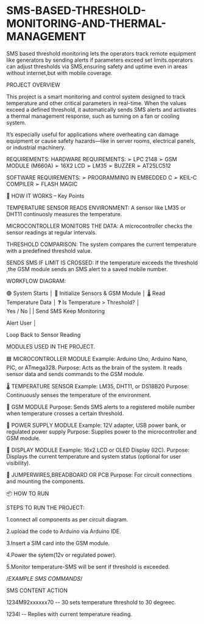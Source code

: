 # SMS-BASED-THRESHOLD-MONITORING-AND-THERMAL-MANAGEMENT
SMS based threshold monitoring lets the operators track remote equipment like generators by sending alerts if parameters exceed set limits.operators can adjust thresholds via SMS,ensuring safety and uptime even in areas without internet,but with mobile coverage.

PROJECT OVERVIEW

This project is a smart monitoring and control system designed to track temperature and other critical parameters in real-time. When the values exceed a defined threshold, it automatically sends SMS alerts and activates a thermal management response, such as turning on a fan or cooling system.

It’s especially useful for applications where overheating can damage equipment or cause safety hazards—like in server rooms, electrical panels, or industrial machinery.

REQUIREMENTS:
HARDWARE REQUIREMENTS:
➢ LPC 2148
➢ GSM MODULE (M660A)
➢ 16X2 LCD
➢ LM35
➢ BUZZER
➢ AT25LC512

SOFTWARE REQUIREMENTS:
➢ PROGRAMMING IN EMBEDDED C
➢ KEIL-C COMPILER
➢ FLASH MAGIC

🔄 HOW IT WORKS – Key Points

TEMPERATURE SENSOR READS ENVIRONMENT:
A sensor like LM35 or DHT11 continuosly measures the temperature.

MICROCONTROLLER MONITORS THE DATA:
A microcontroller checks the sensor readings at regular intervals.

THRESHOLD COMPARISON:
The system compares the current temperature with a predefined threshold value.

SENDS SMS IF LIMIT IS CROSSED:
If the temperature exceeds the threshold ,the GSM module sends an SMS alert to a saved mobile number.

WORKFLOW DIAGRAM:

🟢 System Starts
      │
🔧 Initialize Sensors & GSM Module
      │
🌡️ Read Temperature Data
      │
❓ Is Temperature > Threshold?
      │    
    Yes    /   No
    |           |
Send SMS    Keep Monitoring

Alert User 
     │
     
Loop Back to Sensor Reading

MODULES USED IN THE PROJECT.

   🟦 MICROCONTROLLER MODULE
        Example: Arduino Uno, Arduino Nano, PIC, or ATmega328.
        Purpose: Acts as the brain of the system. It reads sensor data and sends commands to the GSM module.
        
 🌡️ TEMPERATURE SENSOR
        Example: LM35, DHT11, or DS18B20
        Purpose: Continuously senses the temperature of the environment.
        
📶 GSM MODULE
        Purpose: Sends SMS alerts to a registered mobile number when temperature crosses a certain threshold.
        
🔋 POWER SUPPLY MODULE
        Example: 12V adapter, USB power bank, or regulated power supply
        Purpose: Supplies power to the microcontroller and GSM module.
        
 🧪 DISPLAY MODULE
        Example: 16x2 LCD or OLED Display (I2C).
        Purpose: Displays the current temperature and system status (optional for user visibility).
        
🧰 JUMPERWIRES,BREADBOARD OR PCB
        Purpose: For circuit connections and mounting the components.
        

📦 HOW TO RUN

STEPS TO RUN THE PROJECT:

 1.connect all components as per circuit diagram.
 
 2.upload the code to Arduino via Arduino IDE.
 
 3.Insert a SIM card into the GSM module.
 
 4.Power the sytem(12v or regulated power).
 
 5.Monitor temperature-SMS will be sent if threshold is exceeded.

/*EXAMPLE SMS COMMANDS*/

SMS CONTENT 	         ACTION

1234M92xxxxxx70     --   30 sets temperature threshold to 30 degreec.

1234I	     --        Replies with current temperature reading.



